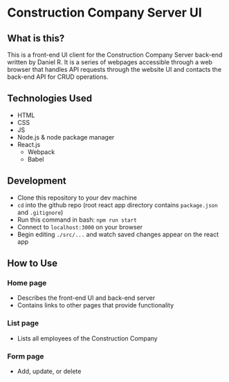 # Construction Company Server UI

## What is this?

This is a front-end UI client for the Construction Company Server back-end written by Daniel R. It is a series of webpages accessible through a web browser that handles API requests through the website UI and contacts the back-end API for CRUD operations.

## Technologies Used

- HTML
- CSS
- JS
- Node.js & node package manager
- React.js
  - Webpack
  - Babel

## Development

- Clone this repository to your dev machine
- `cd` into the github repo (root react app directory contains `package.json` and `.gitignore`)
- Run this command in bash: `npm run start`
- Connect to `localhost:3000` on your browser
- Begin editing `./src/...` and watch saved changes appear on the react app

## How to Use

### Home page

- Describes the front-end UI and back-end server
- Contains links to other pages that provide functionality

### List page

- Lists all employees of the Construction Company

### Form page

- Add, update, or delete
